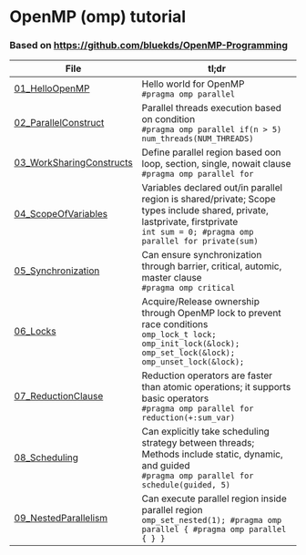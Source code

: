 # OpenMP (omp) tutorial
### Based on https://github.com/bluekds/OpenMP-Programming

| File                | tl;dr                                                 |
|---------------------|-----------------------------------------------------------------|
| [01_HelloOpenMP](./01_HelloOpenMP)        | Hello world for OpenMP</br>```#pragma omp parallel```                        |
| [02_ParallelConstruct](./02_ParallelConstruct)             | Parallel threads execution based on condition</br>```#pragma omp parallel if(n > 5) num_threads(NUM_THREADS)```                                     |
| [03_WorkSharingConstructs](./03_WorkSharingConstructs)              | Define parallel region based oon loop, section, single, nowait clause</br>```#pragma omp parallel for```                             |
| [04_ScopeOfVariables](./04_ScopeOfVariables)              | Variables declared out/in parallel region is shared/private; Scope types include shared, private, lastprivate, firstprivate</br>```int sum = 0; #pragma omp parallel for private(sum)```                             |
| [05_Synchronization](./05_Synchronization)              | Can ensure synchronization through barrier, critical, automic, master clause</br>```#pragma omp critical```                             |
| [06_Locks](./06_Locks)              | Acquire/Release ownership through OpenMP lock to prevent race conditions</br>```omp_lock_t lock; omp_init_lock(&lock); omp_set_lock(&lock); omp_unset_lock(&lock);```                             |
| [07_ReductionClause](./07_ReductionClause)              | Reduction operators are faster than atomic operations; it supports basic operators</br>```#pragma omp parallel for reduction(+:sum_var)```                             |
| [08_Scheduling](./08_Scheduling)              | Can explicitly take scheduling strategy between threads; Methods include static, dynamic, and guided</br>```#pragma omp parallel for schedule(guided, 5)```                             |
| [09_NestedParallelism](./09_NestedParallelism)              | Can execute parallel region inside parallel region</br>```omp_set_nested(1); #pragma omp parallel { #pragma omp parallel { } }```                             |